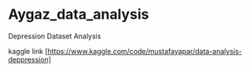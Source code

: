 # Aygaz_data_analysis
Depression Dataset Analysis


kaggle link [https://www.kaggle.com/code/mustafayapar/data-analysis-deppression]
